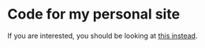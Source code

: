 # Code for my personal site
If you are interested, you should be looking at [this instead](https://carlschilz.me).